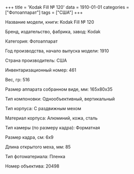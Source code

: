 +++
title = 'Kodak Fill № 120'
data = 1910-01-01
categories = ["Фотоаппарат"]
tags = ["США"]
+++

Название модели, книги: Kodak Fill № 120

Бренд, издательство, фабрика, завод: Kodak

Категория: Фотоаппарат

Год производства, начало выпуска модели: 1910

Страна производитель: США

Инвентаризационный номер: 461

Вес, гр: 516

Размер аппарата  собранном виде, мм: 165x80x35

Тип компоновки: Однообъективный, вертикальный

Тип корпуса: С раздвижным мехом

Материал корпуса: Алюминий, кожа, сталь

Тип камеры (по размеру кадра): Форматная

Размер кадра, см: 6x9

Длина открытого меха, мм: 85

Тип фотоматериала: Пленка

Номер объектива: 20498

